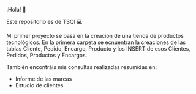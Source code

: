 ¡Hola! 👋

Este repositorio es de TSQl 💻

Mi primer proyecto se basa en la creación de una tienda de productos tecnológicos. En la primera carpeta se ecnuentran la creaciones de las tablas Cliente, Pedido, Encargo, Producto
y los INSERT de esos Clientes, Pedidos, Productos y Encargos.

También encontráis mis consultas realizadas resumidas en: 
- Informe de las marcas
- Estudio de clientes
